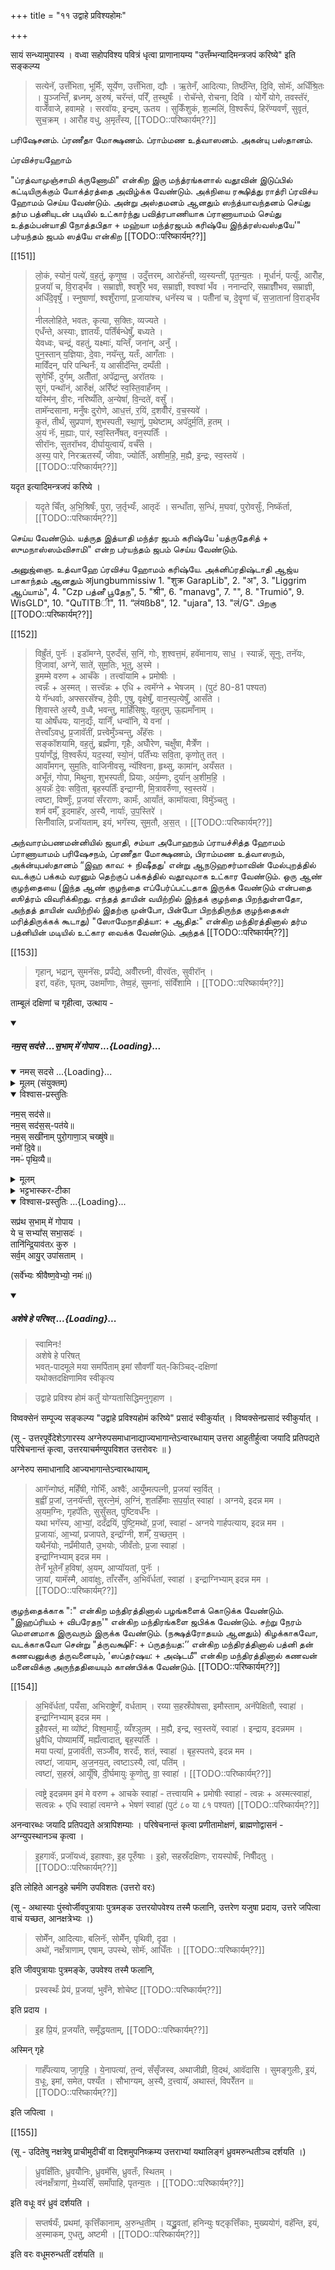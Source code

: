 +++
title = "११ उद्वाहे प्रविश्यहोमः"

+++

सायं सन्ध्यामुपास्य । वध्वा सहोपविश्य पवित्रं धृत्वा प्राणानायम्य "उत्तँम्भन्यादिमन्त्रजपं करिष्ये" इति सङ्कल्प्य 

> सत्येनॅ, उत्तँभिता, भूमिँः, सूर्येण, उत्तँभिता, द्यौः । ऋ॒तेनँ, आदित्याः, तिष्ठँन्ति, दि॒वि, सोमॅः, अधिँश्रि॒तः । यु॒ञ्जन्तिँ, ब्रध्नम्, अ॒रुषं, चरॅन्तं, परिँ, त॒स्थुषःँ । रोचॅन्ते, रोचना, दिवि । योगेँ योगे, तवस्तॅरं, वाजेँवाजे, हवामहे । सरवॉयः, इन्द्रम्, ऊतय । सुकिँशुकं, श॒ल्मलिं, वि॒श्वरूँपं, हिरॅण्यवर्णं, सुवृतं, सुच॒क्रम् । आरोँह वधु, अ॒मृतँस्य, [[TODO::परिष्कार्यम्??]]

பரிஷேசனம். ப்ரணீதா மோக்ஷணம். ப்ராம்மண உத்வாஸனம். அகன்யு பஸ்தானம்.

ப்ரவிச்ரயஹோம்

"ப்ரத்வாமுஞ்சாமி க்ருணோமி" என்கிற இரு மந்த்ரங்களால் வதூவின் இடுப்பில் கட்டியிருக்கும் யோக்த்ரத்தை அவிழ்க்க வேண்டும். அக்நியை ரக்ஷித்து ராத்ரி ப்ரவிச்ய ஹோமம் செய்ய வேண்டும். அன்று அஸ்தமனம் ஆனதும் ஸந்த்யாவந்தனம் செய்து தர்ம பத்னியுடன் படியில் உட்கார்ந்து பவித்ரபாணியாக ப்ராணாயாமம் செய்து உத்தம்பன்யாதி நோத்தபிதா + மஹ்யா மந்த்ரஜபம் கரிஷ்யே இந்த்ரஸ்வஸ்தயே'" பர்யந்தம் ஜபம் ஸத்யே என்கிற [[TODO::परिष्कार्यम्??]]

[[151]]

> लो॒कं, स्योनं॒ पत्ये॑, व॒ह॒तुं, कृणुष्व॒ । उदुँत्तरम्, आरोहॅन्ती, व्य॒स्यन्ती॑, पृत॒न्य॒तः । मूर्धानं॑, पत्युँः, आरोँह, प्र॒जयॉ च, वि॒राड्भँव । सम्राज्ञी, श्वशुँरे भव, सम्राज्ञी, श्वश्वां भँव । ननान्दरि, सम्राज्ञीँभव, सम्राज्ञी, अधिँदे॒वृषुँ । स्नुषाणां॑, श्वशुँराणां, प्र॒जाया॑श्च, धनॅस्य च । 
पतीँनां च, दे॒वॄणां चॅ, स॒जा॒तानां॑ वि॒राड्भँव ।  
नीललोहिते, भवतः, कृत्या, स॒क्तिः, व्यज्यते ।  
एधँन्ते, अस्याः, ज्ञातयःँ, पतिँर्बन्धेषुँ, बध्यते ।  
येवध्वः, चन्द्रं, वहतुं, यक्ष्माः॑, यन्तिँ, जना॑न्, अनुँ ।  
पुन॒स्तान् य॒ज्ञियाः, दे॒वाः, नयॅन्तु, यतःँ, आगँताः ।  
माविँदन्, परि पन्थिनँः, य आसीदॅन्ति, दम्पँती ।  
सुगेभिःँ, दुर्गम्, अतीँतां, अपॅद्रान्तु, अरॉतयः ।  
सुगं, पन्थॉनं, आरुँक्षं, अरिँष्टं स्व॒स्ति॒वाहँनम् ।  
यस्मि॑न्, वी॒रः, नरिष्यँति, अ॒न्येषां॑, वि॒न्दते॑, वसुँ ।  
तामॅन्दसाना, मनुँषः दुरोणे, आध॒त्तं, र॒यिं, द॒शवीँरं, व॒च॒स्यवे॑ ।  
कृ॒तं, तीर्थं, सुप्रपाणं, शुभस्पती, स्था॒णुं, प॒थेष्टाम्, अपॅदुर्म॒तिं, ह॒तम् ।  
अ॒यं नॅः, म॒ह्याः, पारं, स्व॒स्तिनेँषत्, वन॒स्पतिःँ ।  
सीरॉनः, सुतरॉभव, दीर्घायुत्वायॅ, वर्चँसे ।  
अ॒स्य॒ पारे, निरऋतस्यँ, जीवाः, ज्योतिःँ, अशीम॒हि॒, म॒ह्यै, इ॒न्द्रः, स्व॒स्तये॑ । [[TODO::परिष्कार्यम्??]] 

यदृत इत्यादिमन्त्रजपं करिष्ये । 

> यदृते चिँत्, अ॒भि॒श्रिषःँ, पुरा, ज॒र्तृभ्यःँ, आतृदॅः । सन्धाँता, स॒न्धिं, म॒घवा॑, पुरोवसुँः, निष्कॅर्ता, [[TODO::परिष्कार्यम्??]]

செய்ய வேண்டும். யத்ருத இத்யாதி மந்த்ர ஜபம் கரிஷ்யே 'யத்ருதேசித் + ஸுமநாஸ்ஸம்விசாமி" என்ற பர்யந்தம் ஜபம் செய்ய வேண்டும்.

அனுஜ்ஞை. உத்வாஹே ப்ரவிச்ய ஹோமம் கரிஷ்யே. அக்னிப்ரதிஷ்டாதி ஆஜ்ய பாகாந்தம் ஆனதும் अjungbummissiw 1. "शुक्र GarapLib", 2. "अ", 3. "Liggrim ஆப்யாம்", 4. "Czp பத்னீ பூதேந", 5. "श्री", 6. "manavg", 7. "", 8. "Trumió", 9. WisGLD", 10. "QuTITBी", 11. “लंयßb8", 12. "ujara", 13. "लं/G". பிறகு [[TODO::परिष्कार्यम्??]]

[[152]]

> विह्रुँतं, पुनॅः । इडॉमग्ने, पुरुदँसं, स॒निं, गोः, श॒श्वत्त॒मं, हवॅमानाय, साध॒ । 
स्यान्नॅः, सूनुः, तनॅयः, वि॒जावा॑, अग्ने॑, साते॑, सुम॒तिः, भूतु, अ॒स्मे ।  
इ॒मम्मे वरुण + आचँके । तत्त्वॉयामि + प्रमोषीः ।  
त्वन्नँः + अ॒स्मत् । सत्त्वॅन्नः + एधि + त्वमॅग्ने + भेषजम् । (पुटं 80-81 पश्यत)  
ये गॅन्धर्वाः, अफ्सरसॅश्च, दे॒वीः, ए॒षु, वृक्षेषुँ, वान॒स्प॒त्येषुँ, आसँते ।  
शि॒वास्ते अ॒स्यै, व॒ध्वै, भवन्तु, माहिँसिषुः, वह॒तुम्, ऊ॒ह्यमाँनाम् ।  
या ओषँधयः, यान॒द्यःँ, यानिँ, धन्वॉनि, ये वना॑ ।  
तेत्त्वाँऽवधु, प्र॒जावॅतीं, प्रत्त्वेमुँञ्चन्तु, अँहॅसः ।  
सङ्कॉशयामि, वह॒तुं, ब्रह्मँणा, गृहैः, अघोँरेण, चक्षुँषा, मैत्रेँण ।  
प॒र्याणँद्धं, वि॒श्वरूँपं, यद॒स्यां, स्यो॒नं, पतिँभ्यः सवि॒ता, कृणोतु तत् ।  
आवाँमगन्, सुम॒तिः, वाजिनीवसू, न्यॅश्विना, हृथ्सु, कामा॑न्, अयँसत ।  
अभूँतं, गोपा, मिथुना, शुभस्पती, प्रियाः, अर्य॒म्णः, दुर्या॑न् अ॒शीम॒हि॒ ।  
अ॒यन्नॅः दे॒वः सवि॒ता, बृहस्पतिःँ इन्द्राग्नी, मि॒त्रावरुँणा, स्व॒स्तये॑ ।  
त्वष्टा, विष्णुःँ, प्र॒जया॑ सँरराणः, कामःँ, आयाँतं, कामॉयत्वा, विमुॅञ्चतु ।  
शर्म वर्मँ, इ॒दमाहॅर, अ॒स्यै, नार्याः॑, उ॒प॒स्तिरे॑ ।  
सिनीँवालि, प्रजॉयताम्, इयं, भगॅस्य, सुम॒तौ, अ॒स॒त् । [[TODO::परिष्कार्यम्??]]

அந்வாரம்பணமன்னியில் ஜயாதி, சம்யா அபோஹநம் ப்ராயச்சித்த ஹோமம் ப்ராணாயாமம் பரிஷேசநம், ப்ரணீதா மோக்ஷணம், பிராம்மண உத்வாஸநம், அக்ன்யுபஸ்தானம் “இஹ காவ: + நிஷீதது' என்று ஆநடுஹசர்மாவின் மேல்புறத்தில் வடக்குப் பக்கம் வரனும் தெற்குப் பக்கத்தில் வதூவுமாக உட்கார வேண்டும். ஒரு ஆண் குழந்தையை (இந்த ஆண் குழந்தை எப்பேர்ப்பட்டதாக இருக்க வேண்டும் என்பதை ஸூத்ரம் விவரிக்கிறது. எந்தத் தாயின் வயிற்றில் இந்தக் குழந்தை பிறந்துள்ளதோ, அந்தத் தாயின் வயிற்றில் இதற்கு முன்போ, பின்போ பிறந்திருந்த குழந்தைகள் மரித்திருக்கக் கூடாது) "ஸோமேநாதித்யா: + ஆதித:" என்கிற மந்திரத்தினால் தர்ம பத்னியின் மடியில் உட்கார வைக்க வேண்டும். அந்தக் [[TODO::परिष्कार्यम्??]]

[[153]]

> गृहान्, भद्रान्, सुमनॅसः, प्रपँद्ये, अवीँरघ्नी, वीरवॅतः, सुवीरॉन् ।  
इरां, वहॅतः, घृतम्, उक्षमाँणाः, तेष्व॒हं, सुमनाः॑, संविँशामि । [[TODO::परिष्कार्यम्??]]

ताम्बूलं दक्षिणां च गृहीत्वा, उत्थाय -



<div class="js_include" includetitle="false" newlevelforh1="5" unfilled url="/vedAH_yajuH/taittirIyam/sUtram/ApastambaH/gRhyam/paddhatiH/shrIvaiShNavaH/mantrAdi/namas_sadase_sabhAM_gopAya/">
<details open><summary><h5>नम॒स् सद॑से …स॒भाम् मे॑ गोपाय ...{Loading}...</h5></summary>
<div class="js_include" includetitle="false" newlevelforh1="5" unfilled="" url="/vedAH_yajuH/taittirIyam/saMhitA/yajuH/sarva-prastutiH/3/2/04_sphyAdyupasthAnamantrAH_vidhishcha/namas_sadase.md">
<details open><summary><h10>नमस् सदसे ...{Loading}...</h10></summary>
<details><summary>मूलम् (संयुक्तम्)</summary>

नम॒स्सद॑से॒ नम॒स्सद॑स॒स्पत॑ये॒ नम॒स्सखी॑नाम्पुरो॒गाणा॒ञ्चख्षु॑षे॒ नमो॑ दि॒वे नमᳶ॑ पृथि॒व्यै
</details>
<details open><summary>विश्वास-प्रस्तुतिः</summary>

नम॒स् सद॑से॥  
नम॒स् सद॑स॒स्-पत॑ये॥    
नम॒स् सखी॑नाम् पुरो॒गाणा॒ञ् चख्षु॑षे॥    
नमो॑ दि॒वे॥   
नमᳶ॑ पृथि॒व्यै॥
</details>
<details><summary>मूलम्</summary>

नम॒स्सद॑से  
नम॒स्सद॑स॒स्पत॑ये    
नम॒स्सखी॑नाम्पुरो॒गाणा॒ञ्चख्षु॑षे    
नमो॑ दि॒वे   
नमᳶ॑ पृथि॒व्यै
</details>
<details><summary>भट्टभास्कर-टीका</summary>

'ऐन्द्रं हि देवतया सदः' इति इन्द्रः सदसस्पतिः पालयिता तस्मै नमः । 'षष्ठयाः पतिपुत्र' इति सत्वम् । सखीनां समानख्यानानामृत्विजां पुरोगाणामग्रतो गन्तृणां प्रधानानां सर्वेषामपि चक्षुषे चक्षुसथानीयाय दर्शनहेतवे सवित्रे च नमः । गतमन्यत् ॥
</details>
</details>
</div>
<div class="js_include" newlevelforh1="4" none="" title="विश्वास-प्रस्तुतिः" unfilled="" url="/vedAH_yajuH/taittirIyam/brAhmaNam/Rk/vishvAsa-prastutiH/1/2_gavAm-ayanAdi/1/267_sapratha_sabhAm.md">
<details open><summary><h9>विश्वास-प्रस्तुतिः ...{Loading}...</h9></summary>

सप्र॑थ स॒भाम् मे॑ गोपाय ।  
ये च॒ सभ्या᳚स् सभा॒सदः॑ ।  
तानि॑न्द्रि॒याव॑तᳵ कुरु ।  
सर्व॒म् आयु॒र् उपा॑सताम् ।
</details>
</div>

(सर्वे॑भ्यः श्रीवैष्ण॒वेभ्यो॒ नमः॑॥)

</details>
</div> 


>
<div class="js_include" includetitle="false" newlevelforh1="5" unfilled url="/vedAH_yajuH/taittirIyam/sUtram/ApastambaH/gRhyam/paddhatiH/shrIvaiShNavaH/mantrAdi/asheShe_pariShat_svIkRtya.md">
<details open><summary><h5>अशेषे हे परिषत् ...{Loading}...</h5></summary>

> स्वामिनः!  
अशेषे हे परिषत्  
भवत्-पादमूले मया समर्पिताम् इमां सौवर्णीं यत्-किञ्चिद्-दक्षिणां  
यथोक्तदक्षिणामिव स्वीकृत्य  

</details>
</div>  

> उद्वाहे प्रविश्य होमं कर्तुं योग्यतासिद्धिमनुगृहाण । 

विष्वक्सेनं सम्पूज्य सङ्कल्प्य "उद्वाहे प्रविश्यहोमं करिष्ये" प्रसादं स्वीकुर्यात् । विष्वक्सेनप्रसादं स्वीकुर्यात् ।

(सू - उत्तरपूर्वेदेशेऽगारस्य अग्नेरुपसमाधानाद्याज्यभागान्तेऽन्वारब्धायाम् उत्तरा आहुतीर्हुत्वा जयादि प्रतिपद्यते परिषेचनान्तं कृत्वा, उत्तरयाचर्मण्युपविशत उत्तरोवरः ॥ )

अग्नेरुप समाधानादि आज्यभागान्तेऽन्वारब्धायाम्, 

> आगॅन्गोष्ठं, महिँषी, गोभिःँ, अश्वैः॑, आयुँष्मत्पत्नी, प्र॒जया॑ स्व॒र्वित् ।  
ब॒ह्वीं प्र॒जां, ज॒नयॅन्ती, सुरत्ने॒मं, अ॒ग्निं, श॒तहिँमाः स॒प॒र्या॒त् स्वाहा॑ । अग्नये, इदन्न मम ।  
अ॒यम॒ग्निः, गृहपॅतिः, सुसुँसत्, पुष्टिवर्धँनः ।  
यथा भगॅस्य, आ॒भ्यां॒, ददँद्रयिं, पुष्टि॒मथो॑, प्र॒जां, स्वाहा॑ - अग्नये गार्हपत्याय, इदन्न मम ।  
प्र॒जायाः॑, आ॒भ्यां, प्रजापते, इन्द्रॉग्नी, शर्मँ, य॒च्छत॒म् ।  
यथैनॅयोः, नप्रँमीयातै, उ॒भयोः, जीवँतोः, प्र॒जा स्वाहा॑ ।  
इन्द्राग्निभ्याम् इदन्न मम ।  
तेनँ भूतेनँ ह॒विषा॑, अ॒यम्, आप्यॉयतां, पुनॅः ।  
जा॒यां, यामॅस्मै, आवा॑क्षुः, ताँरसेँन, अ॒भिवॅर्धतां, स्वाहा॑ । इन्द्राग्निभ्याम् इदन्न मम । [[TODO::परिष्कार्यम्??]]

குழந்தைக்காக ":" என்கிற மந்திரத்தினால் பழங்களைக் கொடுக்க வேண்டும். "இஹப்ரியம் + விபரேதந'" என்கிற மந்திரங்களை ஜபிக்க வேண்டும். சற்று நேரம் மௌனமாக இருவரும் இருக்க வேண்டும். (நக்ஷத்ரோதயம் ஆனதும்) கிழக்காகவோ, வடக்காகவோ சென்று "த்ருவக்ஷிF: + ப்ருதந்யத:’’ என்கிற மந்திரத்தினால் பத்னி தன் கணவனுக்கு த்ருவனையும், 'ஸப்தர்ஷய: + அஷ்டமீ" என்கிற மந்திரத்தினால் கணவன் மனைவிக்கு அருந்ததியையும் காண்பிக்க வேண்டும். [[TODO::परिष्कार्यम्??]]

[[154]]

> अ॒भिवॅर्धतां, पयँसा, अभिराष्ट्रेणँ, वर्धताम् । रय्या स॒हस्रँपोषसा, इमौस्ताम्, अनॅपेक्षितौ, स्वाहा॑ । इन्द्राग्निभ्याम् इदन्न मम ।  
इ॒हैवस्तं, मा व्यो॑ष्टं, विश्व॒मायुँः, व्यँश्ञुतम् । म॒ह्यै, इन्द्र, स्व॒स्तये॑, स्वाहा॑ । इन्द्राय, इदन्नमम ।  
ध्रुवैधि, पोष्यामयिँ, मह्यँत्वादात्, बृह॒स्पतिःँ ।  
मया पत्या॑, प्र॒जावॅती, सञ्जीँव, शरदःँ, शतं, स्वाहा॑ । बृह॒स्पतये, इदन्न मम ।  
त्वष्टा॑, जायाम्, अ॒ज॒नय॒त्, त्वष्टाऽस्यै, त्वां, पति॑म् ।  
त्वष्टा॑, स॒हस्रं॑, आयूँषि, दी॒र्घमायुः कृ॒णोतु, वा॒ स्वाहा॑ । [[TODO::परिष्कार्यम्??]]

> त्वष्ट्रे इदन्नमम इमं मे वरुण + आचके स्वाहा॑ - तत्त्वायमि + प्रमोषीः स्वाहा॑ - त्वन्नः + अस्मत्स्वाहा॑, सत्वन्नः + एधि स्वाहा॑ त्वमग्ने + भेषणं स्वाहा॑ (पुटं ८० या ८१ पश्यत) [[TODO::परिष्कार्यम्??]]

अनन्वारब्धः जयादि प्रतिपद्यते अत्रापिशम्याः । परिषेचनान्तं कृत्वा प्रणीतामोक्षणं, ब्राह्मणोद्वासनं - अग्न्युपस्थानञ्च कृत्वा । 

> इ॒हगावॅः, प्रजॉयध्वं, इहाश्वाः, इ॒ह पूरुँषाः । इ॒हो, सहस्रँदक्षिणः, रायस्पोषःँ, निषीँदतु । [[TODO::परिष्कार्यम्??]]

इति लोहिते आनडुहे चर्मणि उपविशतः (उत्तरो वरः)

(सू - अथास्याः पुंस्वोर्जीवपुत्रायाः पुत्रमङ्क उत्तरयोपवेश्य तस्मै फलानि, उत्तरेण यजुषा प्रदाय, उत्तरे जपित्वा वाचं यच्छत, आनक्षत्रेभ्यः ।)

> सोमेँन, आदित्याः, बलिनॅः, सोमेँन, पृथिवी, दृढा ।  
अथो॑, नक्षँत्राणाम्, एषाम्, उपस्थे, सोमॅः, आधिँतः । [[TODO::परिष्कार्यम्??]]

इति जीवपुत्रायाः पुत्रमङ्के, उपवेश्य तस्मै फलानि, 

> प्रस्वस्थःँ प्रेयं, प्र॒जया॑, भुवँने, शोचेष्ट [[TODO::परिष्कार्यम्??]]

इति प्रदाय ।

> इ॒ह प्रि॒यं, प्र॒जयाँते, समृँद्धयताम्, [[TODO::परिष्कार्यम्??]]

अस्मिन् गृहे 

> गार्हँपत्याय, जा॒गृहि॒ । ये॒नापत्या॑, त॒न्वं, सँसृँजस्व, अथाजीव्री, वि॒दथं, आवॅदासि । सुमङ्गुलीः, इ॒यं, व॒धूः, इमां, समेत, पश्यँत । सौभाग्यम्, अ॒स्यै, द॒त्त्वायॅ, अथास्तं, विपरेँतन ॥ [[TODO::परिष्कार्यम्??]]

इति जपित्वा ।

[[155]]

(सू - उदितेषु नक्षत्रेषु प्राचीमुदीचीं वा दिशमुपनिष्क्रम्य उत्तराभ्यां यथालिङ्गं ध्रुवमरुन्धतीञ्च दर्शयति ।)

> ध्रुवक्षिँतिः, ध्रुवयोँनिः, ध्रुवमॅसि, ध्रुवतःँ, स्थितम् ।  
त्वंनक्षँत्राणां, मे॒थ्यसिँ, समाँपाहि, पृतन्य॒तः । [[TODO::परिष्कार्यम्??]]

इति वधूः वरं ध्रुवं दर्शयति । 

> सप्तर्षयःँ, प्रथमां, कृत्तिँकानाम्, अ॒रुन्ध॒तीम् । यद्ध्रु॒वतां, हनिन्युः षट्कृत्तिँकाः, मुख्ययोगं, वहॅन्ति, इयं, अ॒स्माकम्, ए॒धतु, अष्टमी । [[TODO::परिष्कार्यम्??]] 

इति वरः वधूमरुन्धतीं दर्शयति ॥